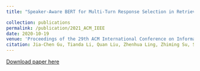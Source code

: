 ```yaml
---
title: "Speaker-Aware BERT for Multi-Turn Response Selection in Retrieval-Based Chatbots"

collection: publications
permalink: /publication/2021_ACM_IEEE
date: 2020-10-19
venue: 'Proceedings of the 29th ACM International Conference on Information & Knowledge Management'
citation: Jia-Chen Gu, Tianda Li, Quan Liu, Zhenhua Ling, Zhiming Su, Si Wei, Xiandan Zhu (2020).&quot;Speaker-Aware BERT for Multi-Turn Response Selection in Retrieval-Based Chatbots.&quot; <i>CIKM 2020</i>. 
---
```


[Download paper here](https://dl.acm.org/doi/abs/10.1145/3340531.3412330)
